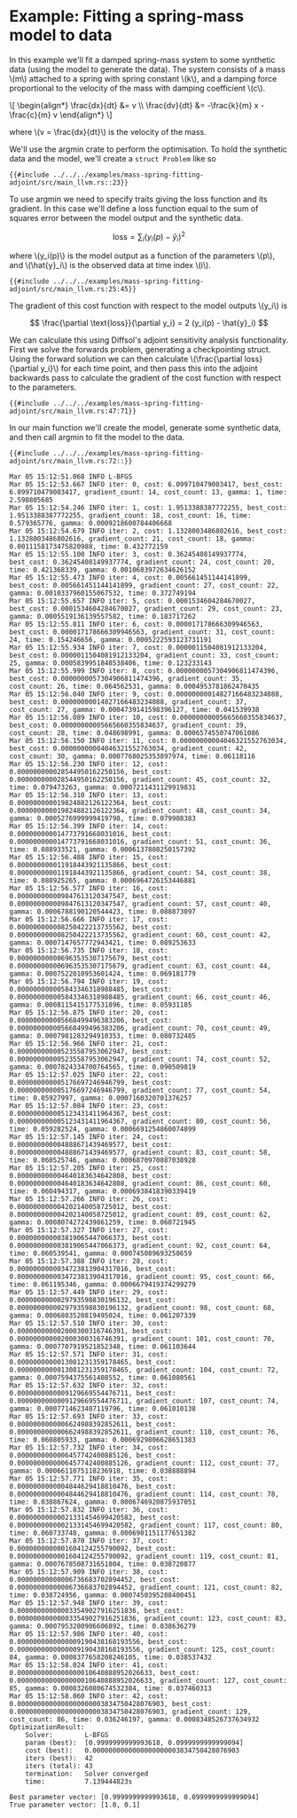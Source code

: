 # Example: Fitting a spring-mass model to data

In this example we'll fit a damped spring-mass system to some synthetic data (using the model to generate the data). The system consists of a mass \\(m\\) attached to a spring with spring constant \\(k\\), and a damping force proportional to the velocity of the mass with damping coefficient \\(c\\).

\\[
\begin{align*}
\frac{dx}{dt} &= v \\\\
\frac{dv}{dt} &= -\frac{k}{m} x - \frac{c}{m} v
\end{align*}
\\]

where \\(v = \frac{dx}{dt}\\) is the velocity of the mass.

We'll use the argmin crate to perform the optimisation. To hold the synthetic data and the model, we'll create a `struct Problem` like so

```rust,ignore
{{#include ../../../examples/mass-spring-fitting-adjoint/src/main_llvm.rs::23}}
```

To use argmin we need to specify traits giving the loss function and its gradient. In this case we'll define a loss function equal to the sum of squares error between the model output and the synthetic data. 

$$
\text{loss} = \sum_i (y_i(p) - \hat{y}_i)^2
$$

where \\(y_i(p)\\) is the model output as a function of the parameters \\(p\\), and \\(\hat{y}_i\\) is the observed data at time index \\(i\\).

```rust,ignore
{{#include ../../../examples/mass-spring-fitting-adjoint/src/main_llvm.rs:25:45}}
```

The gradient of this cost function with respect to the model outputs \\(y_i\\) is

$$
\frac{\partial \text{loss}}{\partial y_i} = 2 (y_i(p) - \hat{y}_i)
$$

We can calculate this using Diffsol's adjoint sensitivity analysis functionality. First we solve the forwards problem, generating a checkpointing struct. Using the forward solution we can then calculate \\(\frac{\partial loss}{\partial y_i}\\) for each time point, and then pass this into the adjoint backwards pass to calculate the gradient of the cost function with respect to the parameters.

```rust,ignore
{{#include ../../../examples/mass-spring-fitting-adjoint/src/main_llvm.rs:47:71}}
```

In our main function we'll create the model, generate some synthetic data, and then call argmin to fit the model to the data.

```rust,ignore
{{#include ../../../examples/mass-spring-fitting-adjoint/src/main_llvm.rs:72::}}
```

```
Mar 05 15:12:51.068 INFO L-BFGS
Mar 05 15:12:53.667 INFO iter: 0, cost: 6.099710479003417, best_cost: 6.099710479003417, gradient_count: 14, cost_count: 13, gamma: 1, time: 2.598805685
Mar 05 15:12:54.246 INFO iter: 1, cost: 1.9513388387772255, best_cost: 1.9513388387772255, gradient_count: 18, cost_count: 16, time: 0.579365776, gamma: 0.0009218600784406668
Mar 05 15:12:54.679 INFO iter: 2, cost: 1.1328003486802616, best_cost: 1.1328003486802616, gradient_count: 21, cost_count: 18, gamma: 0.0011158173475820988, time: 0.432772159
Mar 05 15:12:55.100 INFO iter: 3, cost: 0.36245408149937774, best_cost: 0.36245408149937774, gradient_count: 24, cost_count: 20, time: 0.421368339, gamma: 0.0010683972634626152
Mar 05 15:12:55.473 INFO iter: 4, cost: 0.005661451144141899, best_cost: 0.005661451144141899, gradient_count: 27, cost_count: 22, gamma: 0.0010337960155067532, time: 0.372749194
Mar 05 15:12:55.657 INFO iter: 5, cost: 0.0001534604284670027, best_cost: 0.0001534604284670027, gradient_count: 29, cost_count: 23, gamma: 0.0005519136139557582, time: 0.183717262
Mar 05 15:12:55.811 INFO iter: 6, cost: 0.000017178666309946563, best_cost: 0.000017178666309946563, gradient_count: 31, cost_count: 24, time: 0.154246656, gamma: 0.0005222593123731191
Mar 05 15:12:55.934 INFO iter: 7, cost: 0.0000011504081912133204, best_cost: 0.0000011504081912133204, gradient_count: 33, cost_count: 25, gamma: 0.0005839951848538406, time: 0.123233143
Mar 05 15:12:55.999 INFO iter: 8, cost: 0.0000000057304906811474396, best_cost: 0.0000000057304906811474396, gradient_count: 35, cost_count: 26, time: 0.064562531, gamma: 0.0004953781862470435
Mar 05 15:12:56.040 INFO iter: 9, cost: 0.00000000014827166483234088, best_cost: 0.00000000014827166483234088, gradient_count: 37, cost_count: 27, gamma: 0.0004739141598396127, time: 0.041539938
Mar 05 15:12:56.089 INFO iter: 10, cost: 0.00000000005665660355834637, best_cost: 0.00000000005665660355834637, gradient_count: 39, cost_count: 28, time: 0.048698991, gamma: 0.0006574550747061086
Mar 05 15:12:56.150 INFO iter: 11, cost: 0.00000000004046321552763034, best_cost: 0.00000000004046321552763034, gradient_count: 42, cost_count: 30, gamma: 0.0007768025353897974, time: 0.06118116
Mar 05 15:12:56.230 INFO iter: 12, cost: 0.000000000028544950162250156, best_cost: 0.000000000028544950162250156, gradient_count: 45, cost_count: 32, time: 0.079473263, gamma: 0.0007211431129919831
Mar 05 15:12:56.310 INFO iter: 13, cost: 0.000000000019824882126122364, best_cost: 0.000000000019824882126122364, gradient_count: 48, cost_count: 34, gamma: 0.0005276999999419798, time: 0.079908383
Mar 05 15:12:56.399 INFO iter: 14, cost: 0.000000000014773791668031016, best_cost: 0.000000000014773791668031016, gradient_count: 51, cost_count: 36, time: 0.088933521, gamma: 0.0006137808250157392
Mar 05 15:12:56.488 INFO iter: 15, cost: 0.000000000011918443921135866, best_cost: 0.000000000011918443921135866, gradient_count: 54, cost_count: 38, time: 0.088925265, gamma: 0.0006964726153446881
Mar 05 15:12:56.577 INFO iter: 16, cost: 0.000000000009847613120347547, best_cost: 0.000000000009847613120347547, gradient_count: 57, cost_count: 40, gamma: 0.0006788190120544423, time: 0.088873097
Mar 05 15:12:56.666 INFO iter: 17, cost: 0.000000000008250422213735562, best_cost: 0.000000000008250422213735562, gradient_count: 60, cost_count: 42, gamma: 0.0007147657772943421, time: 0.089253633
Mar 05 15:12:56.735 INFO iter: 18, cost: 0.000000000006963535307175679, best_cost: 0.000000000006963535307175679, gradient_count: 63, cost_count: 44, gamma: 0.0007522010953601424, time: 0.069181779
Mar 05 15:12:56.794 INFO iter: 19, cost: 0.000000000005843346318988485, best_cost: 0.000000000005843346318988485, gradient_count: 66, cost_count: 46, gamma: 0.0008115415177531896, time: 0.05931185
Mar 05 15:12:56.875 INFO iter: 20, cost: 0.000000000005668499496383206, best_cost: 0.000000000005668499496383206, gradient_count: 70, cost_count: 49, gamma: 0.0007981283294910353, time: 0.080732485
Mar 05 15:12:56.966 INFO iter: 21, cost: 0.000000000005235587953062947, best_cost: 0.000000000005235587953062947, gradient_count: 74, cost_count: 52, gamma: 0.0007824334700764565, time: 0.090509819
Mar 05 15:12:57.025 INFO iter: 22, cost: 0.000000000005176697246946799, best_cost: 0.000000000005176697246946799, gradient_count: 77, cost_count: 54, time: 0.05927997, gamma: 0.0007160320701376257
Mar 05 15:12:57.084 INFO iter: 23, cost: 0.000000000005123431411964367, best_cost: 0.000000000005123431411964367, gradient_count: 80, cost_count: 56, time: 0.059282524, gamma: 0.0006691254860074899
Mar 05 15:12:57.145 INFO iter: 24, cost: 0.000000000004888671439469577, best_cost: 0.000000000004888671439469577, gradient_count: 83, cost_count: 58, time: 0.060525746, gamma: 0.0006870970887038928
Mar 05 15:12:57.205 INFO iter: 25, cost: 0.000000000004640183634642808, best_cost: 0.000000000004640183634642808, gradient_count: 86, cost_count: 60, time: 0.060494317, gamma: 0.0006938418390339419
Mar 05 15:12:57.266 INFO iter: 26, cost: 0.000000000004202140058725012, best_cost: 0.000000000004202140058725012, gradient_count: 89, cost_count: 62, gamma: 0.0008074272439861259, time: 0.060721945
Mar 05 15:12:57.327 INFO iter: 27, cost: 0.000000000003819065447066373, best_cost: 0.000000000003819065447066373, gradient_count: 92, cost_count: 64, time: 0.060539541, gamma: 0.000745089693258659
Mar 05 15:12:57.388 INFO iter: 28, cost: 0.0000000000034723813904317016, best_cost: 0.0000000000034723813904317016, gradient_count: 95, cost_count: 66, time: 0.061195346, gamma: 0.0006679419374299279
Mar 05 15:12:57.449 INFO iter: 29, cost: 0.0000000000029793598830196132, best_cost: 0.0000000000029793598830196132, gradient_count: 98, cost_count: 68, gamma: 0.0006803520819495024, time: 0.061207339
Mar 05 15:12:57.510 INFO iter: 30, cost: 0.000000000002000300316746391, best_cost: 0.000000000002000300316746391, gradient_count: 101, cost_count: 70, gamma: 0.0007707919521852348, time: 0.061103644
Mar 05 15:12:57.571 INFO iter: 31, cost: 0.0000000000013081231359178465, best_cost: 0.0000000000013081231359178465, gradient_count: 104, cost_count: 72, gamma: 0.0007594375561408552, time: 0.061080561
Mar 05 15:12:57.632 INFO iter: 32, cost: 0.0000000000009129669554476711, best_cost: 0.0000000000009129669554476711, gradient_count: 107, cost_count: 74, gamma: 0.0007714623407119796, time: 0.061010138
Mar 05 15:12:57.693 INFO iter: 33, cost: 0.0000000000006624988392852611, best_cost: 0.0000000000006624988392852611, gradient_count: 110, cost_count: 76, time: 0.060805933, gamma: 0.0006929806628651383
Mar 05 15:12:57.732 INFO iter: 34, cost: 0.0000000000006457742400885126, best_cost: 0.0000000000006457742400885126, gradient_count: 112, cost_count: 77, gamma: 0.0006611075118236918, time: 0.038888894
Mar 05 15:12:57.771 INFO iter: 35, cost: 0.0000000000004844629418810476, best_cost: 0.0000000000004844629418810476, gradient_count: 114, cost_count: 78, time: 0.038867624, gamma: 0.0006746920875937051
Mar 05 15:12:57.832 INFO iter: 36, cost: 0.00000000000021331454699420582, best_cost: 0.00000000000021331454699420582, gradient_count: 117, cost_count: 80, time: 0.060733748, gamma: 0.0006901151177651382
Mar 05 15:12:57.870 INFO iter: 37, cost: 0.0000000000001604124255790092, best_cost: 0.0000000000001604124255790092, gradient_count: 119, cost_count: 81, gamma: 0.0007678508731651804, time: 0.038720877
Mar 05 15:12:57.909 INFO iter: 38, cost: 0.00000000000006736683702894452, best_cost: 0.00000000000006736683702894452, gradient_count: 121, cost_count: 82, time: 0.038724956, gamma: 0.0007450395288400451
Mar 05 15:12:57.948 INFO iter: 39, cost: 0.000000000000033549027916251836, best_cost: 0.000000000000033549027916251836, gradient_count: 123, cost_count: 83, gamma: 0.0007953280906606892, time: 0.038636279
Mar 05 15:12:57.986 INFO iter: 40, cost: 0.0000000000000009190438168193556, best_cost: 0.0000000000000009190438168193556, gradient_count: 125, cost_count: 84, gamma: 0.0008377658208246105, time: 0.038537432
Mar 05 15:12:58.024 INFO iter: 41, cost: 0.0000000000000000010640888952026633, best_cost: 0.0000000000000000010640888952026633, gradient_count: 127, cost_count: 85, gamma: 0.0008326080674532384, time: 0.037460313
Mar 05 15:12:58.060 INFO iter: 42, cost: 0.0000000000000000000003834750428076903, best_cost: 0.0000000000000000000003834750428076903, gradient_count: 129, cost_count: 86, time: 0.036246197, gamma: 0.0008348526737634932
OptimizationResult:
    Solver:        L-BFGS
    param (best):  [0.9999999999993618, 0.0999999999999094]
    cost (best):   0.0000000000000000000003834750428076903
    iters (best):  42
    iters (total): 43
    termination:   Solver converged
    time:          7.139444823s

Best parameter vector: [0.9999999999993618, 0.0999999999999094]
True parameter vector: [1.0, 0.1]
```